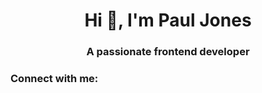 <h1 align="center">Hi 👋, I'm Paul Jones</h1>
<h3 align="center">A passionate frontend developer</h3>

<h3 align="left">Connect with me:</h3>
<p align="left">
</p>
